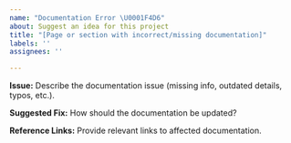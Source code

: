 ```yaml
---
name: "Documentation Error \U0001F4D6"
about: Suggest an idea for this project
title: "[Page or section with incorrect/missing documentation]"
labels: ''
assignees: ''

---
```


**Issue:**
Describe the documentation issue (missing info, outdated details, typos, etc.).

**Suggested Fix:**
How should the documentation be updated?

**Reference Links:**
Provide relevant links to affected documentation.
